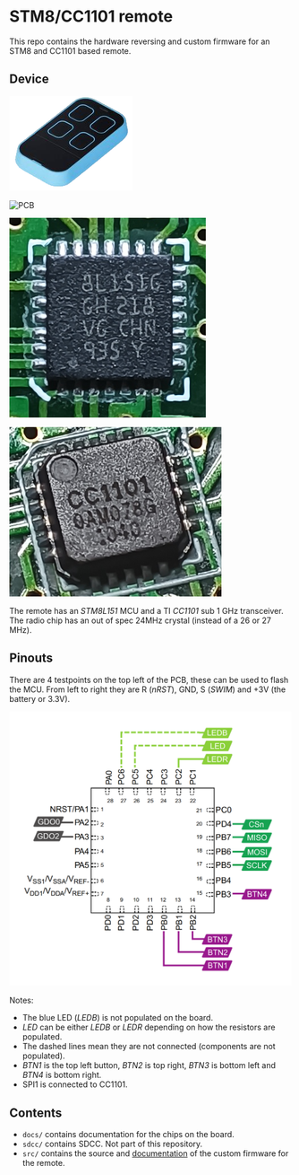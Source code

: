 # STM8/CC1101 remote

This repo contains the hardware reversing and custom firmware for an STM8 and CC1101 based remote.

## Device

![Device](docs/img/remote.png)

![PCB](docs/img/pcb.png)

![MCU](docs/img/mcu.png)

![CC1101](docs/img/rf.png)

The remote has an *STM8L151* MCU and a TI *CC1101* sub 1 GHz transceiver. The radio chip has an out of spec 24MHz crystal (instead of a 26 or 27 MHz).

## Pinouts

There are 4 testpoints on the top left of the PCB, these can be used to flash the MCU. From left to right they are R (*nRST*), GND, S (*SWIM*) and +3V (the battery or 3.3V).

![MCU-pinout](docs/img/mcu-pinout.png)

Notes:
* The blue LED (*LEDB*) is not populated on the board.
* *LED* can be either *LEDB* or *LEDR* depending on how the resistors are populated.
* The dashed lines mean they are not connected (components are not populated).
* *BTN1* is the top left button, *BTN2* is top right, *BTN3* is bottom left and *BTN4* is bottom right.
* SPI1 is connected to CC1101.

## Contents

* `docs/` contains documentation for the chips on the board.
* `sdcc/` contains SDCC. Not part of this repository.
* `src/` contains the source and [documentation](src/README.md) of the custom firmware for the remote.